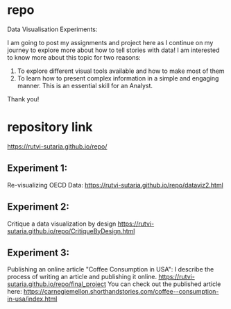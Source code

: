 # repo
Data Visualisation Experiments:

I am going to post my assignments and project here as I continue on my journey to explore more about how to tell stories with data! I am interested to know more about this topic for two reasons: 
1. To explore different visual tools available and how to make most of them
2. To learn how to present complex information in a simple and engaging manner. This is an essential skill for an Analyst. 

Thank you!

# repository link
<https://rutvi-sutaria.github.io/repo/>

## Experiment 1:
Re-visualizing OECD Data:
<https://rutvi-sutaria.github.io/repo/dataviz2.html>

## Experiment 2: 
Critique a data visualization by design 
<https://rutvi-sutaria.github.io/repo/CritiqueByDesign.html>

## Experiment 3: 
Publishing an online article "Coffee Consumption in USA":
I describe the process of writing an article and publishing it online.
<https://rutvi-sutaria.github.io/repo/final_project>
You can check out the published article here: 
<https://carnegiemellon.shorthandstories.com/coffee--consumption-in-usa/index.html>


 

